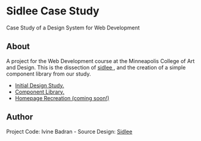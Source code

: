 # Sidlee Case Study
Case Study of a Design System for Web Development

## About
A project for the Web Development course at the Minneapolis College of Art and Design.
This is the dissection of <a href="https://sidlee.com/en">sidlee </a>, 
and the creation of a simple component library from our study.

<ul>
  <li><a href="https://github.com/ivineb/sidlee-casestudy/blob/master/assets/sidlee-web-study.png">Initial Design Study.</a></li>
  <li><a href="https://ivineb.github.io/sidlee-casestudy/components">Component Library.</a></li>
  <li><a href="https://ivineb.github.io/sidlee-casestudy/">Homepage Recreation (coming soon!)</a></li>
 </ul>

## Author

Project Code: Ivine Badran - Source Design: <a href="https://sidlee.com/en">Sidlee</a>
